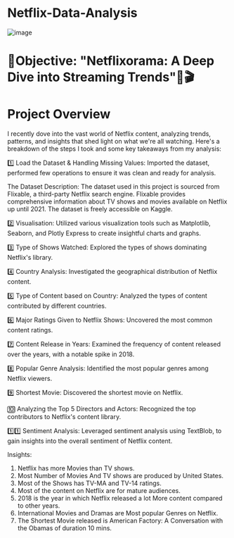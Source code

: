 # Netflix-Data-Analysis
![image](https://github.com/shromana98/Netflix-Data-Analysis/assets/115609505/b12e972e-5a8d-4ee0-995e-d40526331ff5)


# 🎯Objective: "Netflixorama: A Deep Dive into Streaming Trends"🐍🎬

# Project Overview
I recently dove into the vast world of Netflix content, analyzing trends, patterns, and insights that shed light on what we're all watching. 
Here's a breakdown of the steps I took and some key takeaways from my analysis:

1️⃣ Load the Dataset & Handling Missing Values: Imported the dataset, performed few operations to ensure it was clean and ready for analysis.

The Dataset Description: The dataset used in this project is sourced from Flixable, a third-party Netflix search engine. Flixable provides comprehensive information about TV shows and movies available on Netflix up until 2021. The dataset is freely accessible on Kaggle.

2️⃣ Visualisation: Utilized various visualization tools such as Matplotlib, Seaborn, and Plotly Express to create insightful charts and graphs.

3️⃣ Type of Shows Watched: Explored the types of shows dominating Netflix's library.

4️⃣ Country Analysis: Investigated the geographical distribution of Netflix content.

5️⃣ Type of Content based on Country: Analyzed the types of content contributed by different countries.

6️⃣ Major Ratings Given to Netflix Shows: Uncovered the most common content ratings.

7️⃣ Content Release in Years: Examined the frequency of content released over the years, with a notable spike in 2018.

8️⃣ Popular Genre Analysis: Identified the most popular genres among Netflix viewers.

9️⃣ Shortest Movie: Discovered the shortest movie on Netflix.

🔟 Analyzing the Top 5 Directors and Actors: Recognized the top contributors to Netflix's content library.

1️⃣1️⃣ Sentiment Analysis: Leveraged sentiment analysis using TextBlob, to gain insights into the overall sentiment of Netflix content.

Insights:
1. Netflix has more Movies than TV shows.
2. Most Number of Movies And TV shows are produced by United States.
3. Most of the Shows has TV-MA and TV-14 ratings.
4. Most of the content on Netflix are for mature audiences.
5. 2018 is the year in which Netflix released a lot More content compared to other years.
6. International Movies and Dramas are Most popular Genres on Netflix.
7. The Shortest Movie released is American Factory: A Conversation with the Obamas of duration 10 mins.
